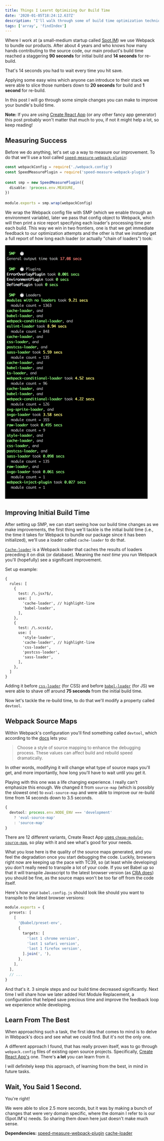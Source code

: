 ```yaml
---
title: Things I Learnt Optimizing Our Build Time
date: '2020-01-05T18:24:12.637Z'
description: "I'll walk through some of build time optimization techniques we used for our products here at the company I work at."
tags: ['array', 'findIndex']
---
```


Where I work at (a small-medium startup called [Spot.IM](https://www.spot.im/)) we use Webpack to bundle our products. After about 4 years and who knows how many hands contributing to the source code, our main product's build time reached a staggering **90 seconds** for initial build and **14 seconds** for re-build.

That's 14 seconds you had to wait every time you hit save.

Applying some easy wins which anyone can introduce to their stack we were able to slice those numbers down to **20 seconds** for build and **1 second** for re-build.

In this post I will go through some simple changes you can make to improve your bundle's build time.

<div class="sidenote">

**Note:** If you are using [Create React App](https://github.com/facebook/create-react-app) (or any other fancy app generator) this post probably won't matter that much to you, if not it might help a lot, so keep reading!

</div>

## Measuring Success

Before we do anything, let's set up a way to measure our improvement. To do that we'll use a tool called [`speed-measure-webpack-plugin`](https://www.npmjs.com/package/speed-measure-webpack-plugin):

```ts
const webpackConfig = require('./webpack.config')
const SpeedMeasurePlugin = require('speed-measure-webpack-plugin')

const smp = new SpeedMeasurePlugin({
  disable: !process.env.MEASURE,
})

module.exports = smp.wrap(webpackConfig)
```

We wrap the Webpack config file with SMP (which we enable through an environment variable), later we pass that config object to Webpack, which will then print a nice report specifying each loader's processing time per each build. This way we win in two frontiers, one is that we get immediate feedback to our optimization attempts and the other is that we instantly get a full report of how long each loader (or actually "chain of loaders") took:

<div class="imageWrapper" style="width: 467px">

![SMP Report](./smp-report@2x.png)

</div>
<!-- <img src="./smp-report@2x.png" style="width: 467px; background: red"/> -->

## Improving Initial Build Time

After setting up SMP, we can start seeing how our build time changes as we make improvements, the first thing we'll tackle is the initial build time (i.e., the time it takes for Webpack to bundle our package since it has been initialized), we'll use a loader called `cache-loader` to do that.

[`Cache-loader`](https://github.com/webpack-contrib/cache-loader) is a Webpack loader that caches the results of loaders preceding it on disk (or database). Meaning the _next time_ you run Webpack you'll (hopefully) see a significant improvement.

Set up example:

```tsx
{
  rules: [
    {
      test: /\.jsx?$/,
      use: [
        'cache-loader', // highlight-line
        'babel-loader',
      ],
    },
    {
      test: /\.scss$/,
      use: [
        'style-loader',
        'cache-loader', // highlight-line
        'css-loader',
        'postcss-loader',
        'sass-loader',
      ],
    },
  ]
}
```

Adding it before [`css-loader`](https://www.npmjs.com/package/css-loader) (for CSS) and before [`babel-loader`](https://www.npmjs.com/package/babel-loader/) (for JS) we were able to shave off around **75 seconds** from the initial build time.

Now let's tackle the re-build time, to do that we'll modify a property called `devtool`.

## Webpack Source Maps

Within Webpack's configuration you'll find something called `devtool`, which according to the [docs](https://webpack.js.org/configuration/devtool/) lets you:

> Choose a style of source mapping to enhance the debugging process. These values can affect build and rebuild speed dramatically.

In other words, modifying it will change what type of source maps you'll get, and more importantly, how long you'll have to wait until you get it.

Playing with this one was a life changing experience. I really can't emphasize this enough. We changed it from `source-map` (which is possibly the slowest one) to `eval-source-map` and were able to improve our re-build time from 14 seconds down to 3.5 seconds.

```ts
{
  devtool: process.env.NODE_ENV === 'development'
    ? 'eval-source-map'
    : 'source-map'
}
```

There are 12 different variants, Create React App [uses `cheap-module-source-map`](https://github.com/facebook/create-react-app/blob/master/packages/react-scripts/config/webpack.config.js#L153-L157), so play with it and see what's good for your needs.

What you lose here is the quality of the source maps generated, and you feel the degradation once you start debugging the code. Luckily, browsers right now are keeping up the pace with TC39, so (at least while developing) you don't really need to transpile a lot of your code. If you set Babel up so that it will transpile Javascript to the latest browser version (as [CRA does](https://github.com/facebook/create-react-app/blob/7ac8150af37d4f5617f4218619a2b607f2e20d56/packages/react-scripts/package.json#L98-L102)) you should be fine, as the source maps won't be too far off from the code itself.

Here's how your `babel.config.js` should look like should you want to transpile to the latest browser versions:

```ts
module.exports = {
  presets: [
    [
      '@babel/preset-env',
      {
        targets: [
          'last 1 chrome version',
          'last 1 safari version',
          'last 1 firefox version',
        ].join(', '),
      },
    ],
  ],
  // ...
}
```

And that's it. 3 simple steps and our build time decreased significantly. Next time I will share how we later added Hot Module Replacement, a configuration that helped save precious time and improve the feedback loop we experience while developing.

## Learn From The Best

When approaching such a task, the first idea that comes to mind is to delve in Webpack's docs and see what we could find. But it's not the only one.

A different approach I found, that has really proven itself, was to go through `webpack.config` files of existing open source projects. Specifically, [Create React App's](https://github.com/facebook/create-react-app/blob/master/packages/react-scripts/config/webpack.config.js) one. There's **a lot** you can learn from it.

I will definitely keep this approach, of learning from the best, in mind in future tasks.

## Wait, You Said 1 Second.

You're right!

We were able to slice 2.5 more seconds, but it was by making a bunch of changes that were very domain specific, where the domain I refer to is our (Spot.IM's) needs. So sharing them down here just doesn't make much sense.

<div class="dependencies">

**Dependencies:**
<span class="dep">[speed-measure-webpack-plugin](https://www.npmjs.com/package/speed-measure-webpack-plugin)</span>
<span class="dep">[cache-loader](https://github.com/webpack-contrib/cache-loader)</span>

</div>
